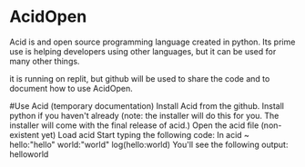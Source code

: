 # AcidOpen
Acid is and open source programming language created in python. Its prime use is helping developers using other languages, but it can be used for many other things.

it is running on replit, but github will be used to share the code and to document how to use AcidOpen.




#Use Acid (temporary documentation)
Install Acid from the github.
Install python if you haven't already (note: the installer will do this for you. The installer will come with the final release of acid.)
Open the acid file (non-existent yet)
Load acid
Start typing the following code:
  In acid ~
    hello:"hello"
    world:"world"
    log(hello:world)
You'll see the following output:
   helloworld
